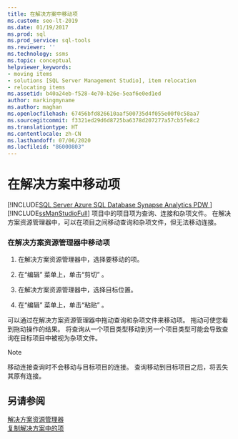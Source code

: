 ```yaml
---
title: 在解决方案中移动项
ms.custom: seo-lt-2019
ms.date: 01/19/2017
ms.prod: sql
ms.prod_service: sql-tools
ms.reviewer: ''
ms.technology: ssms
ms.topic: conceptual
helpviewer_keywords:
- moving items
- solutions [SQL Server Management Studio], item relocation
- relocating items
ms.assetid: b40a24eb-f528-4e70-b26e-5eaf6e0ed1ed
author: markingmyname
ms.author: maghan
ms.openlocfilehash: 67456bfd826610aaf500735d4f055e00f0c58aa7
ms.sourcegitcommit: f3321ed29d6d8725ba6378d207277a57cb5fe8c2
ms.translationtype: HT
ms.contentlocale: zh-CN
ms.lasthandoff: 07/06/2020
ms.locfileid: "86000803"
---
```

# <a name="move-items-in-a-solution"></a>在解决方案中移动项
[!INCLUDE[SQL Server Azure SQL Database Synapse Analytics PDW ](../../includes/applies-to-version/sql-asdb-asdbmi-asa-pdw.md)]
[!INCLUDE[ssManStudioFull](../../includes/ssmanstudiofull-md.md)] 项目中的项目项为查询、连接和杂项文件。 在解决方案资源管理器中，可以在项目之间移动查询和杂项文件，但无法移动连接。  
  
### <a name="to-move-items-in-solution-explorer"></a>在解决方案资源管理器中移动项  
  
1.  在解决方案资源管理器中，选择要移动的项。  
  
2.  在“编辑”  菜单上，单击“剪切”  。  
  
3.  在解决方案资源管理器中，选择目标位置。  
  
4.  在“编辑”  菜单上，单击“粘贴”  。  
  
可以通过在解决方案资源管理器中拖动查询和杂项文件来移动项。 拖动可使您看到拖动操作的结果。 将查询从一个项目类型移动到另一个项目类型可能会导致查询在目标项目中被视为杂项文件。  
  
> [!NOTE]  
> 移动连接查询时不会移动与目标项目的连接。 查询移动到目标项目之后，将丢失其原有连接。  
  
## <a name="see-also"></a>另请参阅  
[解决方案资源管理器](../../ssms/solution/solution-explorer.md)  
[复制解决方案中的项](../../ssms/solution/copy-items-in-a-solution.md)  
  
